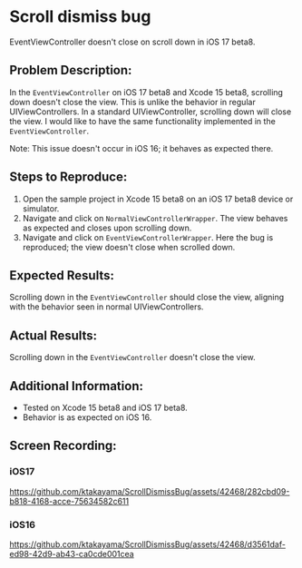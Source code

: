# Scroll dismiss bug

EventViewController doesn't close on scroll down in iOS 17 beta8.

## Problem Description:

In the `EventViewController` on iOS 17 beta8 and Xcode 15 beta8, scrolling down doesn't close the view. This is unlike the behavior in regular UIViewControllers. In a standard UIViewController, scrolling down will close the view. I would like to have the same functionality implemented in the `EventViewController`. 

Note: This issue doesn't occur in iOS 16; it behaves as expected there.

## Steps to Reproduce:

1. Open the sample project in Xcode 15 beta8 on an iOS 17 beta8 device or simulator.
2. Navigate and click on `NormalViewControllerWrapper`. The view behaves as expected and closes upon scrolling down.
3. Navigate and click on `EventViewControllerWrapper`. Here the bug is reproduced; the view doesn't close when scrolled down.

## Expected Results:

Scrolling down in the `EventViewController` should close the view, aligning with the behavior seen in normal UIViewControllers.

## Actual Results:

Scrolling down in the `EventViewController` doesn't close the view.

## Additional Information:

- Tested on Xcode 15 beta8 and iOS 17 beta8.
- Behavior is as expected on iOS 16.


## Screen Recording:

### iOS17

https://github.com/ktakayama/ScrollDismissBug/assets/42468/282cbd09-b818-4168-acce-75634582c611

### iOS16

https://github.com/ktakayama/ScrollDismissBug/assets/42468/d3561daf-ed98-42d9-ab43-ca0cde001cea

